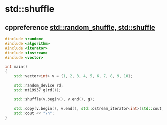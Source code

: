 # std::shuffle



## cppreference [std::random_shuffle, std::shuffle](https://en.cppreference.com/w/cpp/algorithm/random_shuffle)



```c++
#include <random>
#include <algorithm>
#include <iterator>
#include <iostream>
#include <vector>
 
int main()
{
    std::vector<int> v = {1, 2, 3, 4, 5, 6, 7, 8, 9, 10};
 
    std::random_device rd;
    std::mt19937 g(rd());
 
    std::shuffle(v.begin(), v.end(), g);
 
    std::copy(v.begin(), v.end(), std::ostream_iterator<int>(std::cout, " "));
    std::cout << "\n";
}
```

